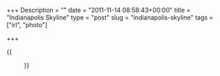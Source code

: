 +++
Description = ""
date = "2011-11-14 08:58:43+00:00"
title = "Indianapolis Skyline"
type = "post"
slug = "indianapolis-skyline"
tags = ["irl", "photo"]

+++

{{<figure src="/images/2011/11/318578_10150360292455146_698220145_8838267_877592487_n.jpg" link="/images/2011/11/318578_10150360292455146_698220145_8838267_877592487_n.jpg" title="View from my hotel of the Indianapolis skyline" alt="View from my hotel of the Indianapolis skyline" >}}
<!--more-->
